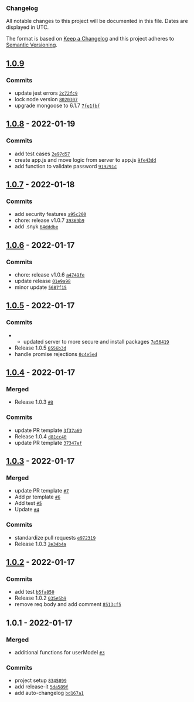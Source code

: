 ### Changelog

All notable changes to this project will be documented in this file. Dates are displayed in UTC.

The format is based on [Keep a Changelog](https://keepachangelog.com/en/1.0.0/)
and this project adheres to [Semantic Versioning](https://semver.org/spec/v2.0.0.html).

## [1.0.9](https://github.com/loloDawit/store-api/compare/1.0.8...1.0.9)

### Commits

- update jest errors [`2c72fc9`](https://github.com/loloDawit/store-api/commit/2c72fc9f82ac70fe2c7f4a3aba52150dc2eaf8f1)
- lock node version [`8020307`](https://github.com/loloDawit/store-api/commit/80203076fa279d648afaef336f132cd62c566b00)
- upgrade mongoose to 6.1.7 [`7fe1fbf`](https://github.com/loloDawit/store-api/commit/7fe1fbf8bba6f292ccc28d0c40dbeb17390cfe3a)

## [1.0.8](https://github.com/loloDawit/store-api/compare/1.0.7...1.0.8) - 2022-01-19

### Commits

- add test cases [`2e97d57`](https://github.com/loloDawit/store-api/commit/2e97d57836bce81729868ed6cc2f86b8678a8db1)
- create app.js and move logic from server to app.js [`9fe43dd`](https://github.com/loloDawit/store-api/commit/9fe43dd46252fce5d33e1979f8d151fa05af0b36)
- add function to validate password [`919291c`](https://github.com/loloDawit/store-api/commit/919291c5460e7ba3aa60cba525eb1857732cdbc7)

## [1.0.7](https://github.com/loloDawit/store-api/compare/1.0.6...1.0.7) - 2022-01-18

### Commits

- add security features [`a95c200`](https://github.com/loloDawit/store-api/commit/a95c200a27ca326e4162a5fa1961bf0265a185d0)
- chore: release v1.0.7 [`39369b9`](https://github.com/loloDawit/store-api/commit/39369b96b812a9c47b80cd4ffbdc575ea9dbe9d1)
- add .snyk [`64dddbe`](https://github.com/loloDawit/store-api/commit/64dddbe2db903f3dcc7ba199f8bc0c8b04222586)

## [1.0.6](https://github.com/loloDawit/store-api/compare/1.0.5...1.0.6) - 2022-01-17

### Commits

- chore: release v1.0.6 [`a4749fe`](https://github.com/loloDawit/store-api/commit/a4749feb204cc3d54bfdb000fe33ccb3846627f9)
- update release [`01e9a98`](https://github.com/loloDawit/store-api/commit/01e9a98cfdb0a40544858c31dbd9537f310e740e)
- minor update [`5687f15`](https://github.com/loloDawit/store-api/commit/5687f15d46b7899921aed25e149bcdbbfdad7009)

## [1.0.5](https://github.com/loloDawit/store-api/compare/1.0.4...1.0.5) - 2022-01-17

### Commits

- - updated server to more secure and install packages [`7e56419`](https://github.com/loloDawit/store-api/commit/7e56419a0cea4d362590d9710d185dd81cf2c4b8)
- Release 1.0.5 [`6556b3d`](https://github.com/loloDawit/store-api/commit/6556b3d55d6033babe708394a86b85342d744be0)
- handle promise rejections [`0c4e5ed`](https://github.com/loloDawit/store-api/commit/0c4e5ed3c8bc8c1392a07ca572de8c624a6f4be7)

## [1.0.4](https://github.com/loloDawit/store-api/compare/1.0.3...1.0.4) - 2022-01-17

### Merged

- Release 1.0.3 [`#8`](https://github.com/loloDawit/store-api/pull/8)

### Commits

- update PR template [`3f37a69`](https://github.com/loloDawit/store-api/commit/3f37a69f9b6e4b88350d21a0141254caf7f08ad8)
- Release 1.0.4 [`d81cc40`](https://github.com/loloDawit/store-api/commit/d81cc40cbab28dba4880f7c68fd4a1b8867f7340)
- update PR template [`37347ef`](https://github.com/loloDawit/store-api/commit/37347ef4e0cb3bf9686af28c191b9db9c56d5c53)

## [1.0.3](https://github.com/loloDawit/store-api/compare/1.0.2...1.0.3) - 2022-01-17

### Merged

- update PR template [`#7`](https://github.com/loloDawit/store-api/pull/7)
- Add pr template [`#6`](https://github.com/loloDawit/store-api/pull/6)
- Add test [`#5`](https://github.com/loloDawit/store-api/pull/5)
- Update [`#4`](https://github.com/loloDawit/store-api/pull/4)

### Commits

- standardize pull requests [`e972319`](https://github.com/loloDawit/store-api/commit/e97231907fb7e3b161328a263984ecd939d193fa)
- Release 1.0.3 [`2e34b4a`](https://github.com/loloDawit/store-api/commit/2e34b4a8a14a7192913565ba61483146a8ab74ab)

## [1.0.2](https://github.com/loloDawit/store-api/compare/1.0.1...1.0.2) - 2022-01-17

### Commits

- add test [`b5fa850`](https://github.com/loloDawit/store-api/commit/b5fa8506909aa6da4ee604c19e7300af190262fb)
- Release 1.0.2 [`035e5b9`](https://github.com/loloDawit/store-api/commit/035e5b978fbb8f9fa00f0be3946d4cc7c4d6bc37)
- remove req.body and add comment [`8513cf5`](https://github.com/loloDawit/store-api/commit/8513cf5d6e48299cb1658d59dc3f750e6ffdfef5)

## 1.0.1 - 2022-01-17

### Merged

- additional functions for userModel [`#3`](https://github.com/loloDawit/store-api/pull/3)

### Commits

- project setup [`8345899`](https://github.com/loloDawit/store-api/commit/83458996092f8ff471b3d412aa9e0ec13c269265)
- add release-it [`5da589f`](https://github.com/loloDawit/store-api/commit/5da589f6673d1bfa443ee6e64a274fac3f803d19)
- add auto-changelog [`bd167a1`](https://github.com/loloDawit/store-api/commit/bd167a11092aa7e05db601cd63a3a4d5f8fca338)
